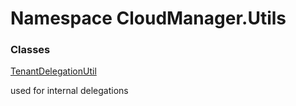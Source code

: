 #  Namespace CloudManager.Utils

### Classes

 [TenantDelegationUtil](CloudManager.Utils.TenantDelegationUtil.md)

used for internal delegations

